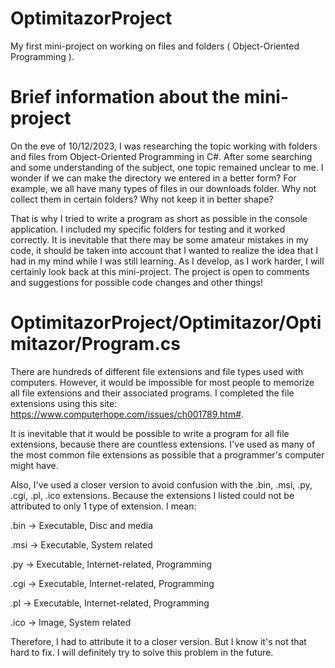 # OptimitazorProject
My first mini-project on working on files and folders ( Object-Oriented Programming ).
# Brief information about the mini-project
On the eve of 10/12/2023, I was researching the topic working with folders and files from Object-Oriented Programming in C#. After some searching and some understanding of the subject, one topic remained unclear to me.
I wonder if we can make the directory we entered in a better form? For example, we all have many types of files in our downloads folder. Why not collect them in certain folders? Why not keep it in better shape?

That is why I tried to write a program as short as possible in the console application. I included my specific folders for testing and it worked correctly.
It is inevitable that there may be some amateur mistakes in my code, it should be taken into account that I wanted to realize the idea that I had in my mind while I was still learning.
As I develop, as I work harder, I will certainly look back at this mini-project. 
The project is open to comments and suggestions for possible code changes and other things!

# OptimitazorProject/Optimitazor/Optimitazor/Program.cs
There are hundreds of different file extensions and file types used with computers. However, it would be impossible for most people to memorize all file extensions and their associated programs.
I completed the file extensions using this site: https://www.computerhope.com/issues/ch001789.htm#.

It is inevitable that it would be possible to write a program for all file extensions, because there are countless extensions.
I've used as many of the most common file extensions as possible that a programmer's computer might have.

Also, I've used a closer version to avoid confusion with the .bin, .msi, .py, .cgi, .pl, .ico extensions.
 Because the extensions I listed could not be attributed to only 1 type of extension. I mean:
 
.bin -> Executable, Disc and media

.msi -> Executable, System related

.py -> Executable, Internet-related, Programming

.cgi -> Executable, Internet-related, Programming

.pl -> Executable, Internet-related, Programming

.ico -> Image, System related

Therefore, I had to attribute it to a closer version. But I know it's not that hard to fix. I will definitely try to solve this problem in the future.
